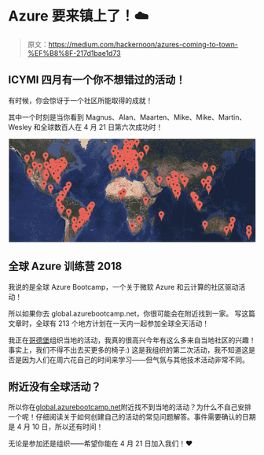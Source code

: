 # Azure 要来镇上了！☁️

> 原文：<https://medium.com/hackernoon/azures-coming-to-town-%EF%B8%8F-217d1bae1d73>

## ICYMI 四月有一个你不想错过的活动！

有时候，你会惊讶于一个社区所能取得的成就！

其中一个时刻是当你看到 Magnus、Alan、Maarten、Mike、Mike、Martin、Wesley 和全球数百人在 4 月 21 日第六次成功时！

![](img/1d030b213eda47ec87f22ccc3cc17704.png)

## 全球 Azure 训练营 2018

我说的是全球 Azure Bootcamp，一个关于微软 Azure 和云计算的社区驱动活动！

所以如果你去 global.azurebootcamp.net，你很可能会在附近找到一家。
写这篇文章时，全球有 213 个地方计划在一天内一起参加全球全天活动！

我正在[哥德堡](https://www.meetup.com/DOUGH-DevOps-Usergroup-Gothenburg/events/243736955/)组织当地的活动，我真的很高兴今年有这么多来自当地社区的兴趣！事实上，我们不得不出去买更多的椅子:)
这是我组织的第二次活动，我不知道这是否是因为人们在周六花自己的时间来学习——但气氛与其他技术活动非常不同。

## 附近没有全球活动？

所以你在[global.azurebootcamp.net](https://global.azurebootcamp.net/)附近找不到当地的活动？为什么不自己安排一个呢！仔细阅读关于如何创建自己的活动的常见问题解答。事件需要确认的日期是 4 月 10 日，所以还有时间！

无论是参加还是组织——希望你能在 4 月 21 日加入我们！❤️